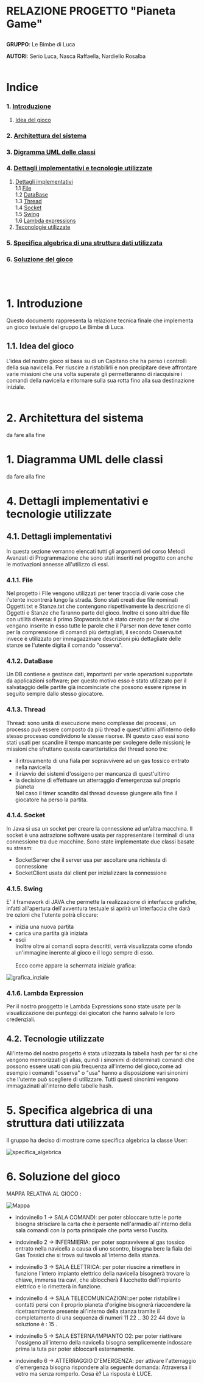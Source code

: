 <br>

# **RELAZIONE PROGETTO "Pianeta Game"**<p>
**GRUPPO**: Le Bimbe di Luca
<br>

**AUTORI**: Serio Luca, Nasca Raffaella, Nardiello Rosalba
<br><br>

# Indice

### 1. [Introduzione](#1)
1. [Idea del gioco](#1.1)  
### 2. [Architettura del sistema](#2)
### 3. [Digramma UML delle classi](#3)
### 4. [Dettagli implementativi e tecnologie utilizzate](#4)
1. [Dettagli implementativi](#4.1)<br>
1.1 [File](#4.1.1)<br>
1.2 [DataBase](#4.1.2)<br>
1.3 [Thread](#4.1.3)<br>
1.4 [Socket](#4.1.4)<br>
1.5 [Swing](#4.1.5)<br>
1.6 [Lambda expressions](#4.1.6)<br>
2. [Teconologie utilizzate](#4.1)<br>
### 5. [Specifica algebrica di una struttura dati utilizzata](#5)
### 6. [Soluzione del gioco](#6)
<br><br>

# <span id = "1">1. Introduzione</span>
Questo documento rappresenta la relazione tecnica finale che implementa un gioco testuale del gruppo Le Bimbe di Luca.

## <span id = "1.1">1.1. Idea del gioco</span>
L'idea del nostro gioco si basa su di un Capitano che ha perso i controlli della sua navicella.
 Per riuscire a ristabilirli e non precipitare deve affrontare varie missioni che una volta superate gli permetteranno di riacquisire i comandi della navicella e ritornare sulla sua rotta fino alla sua destinazione iniziale.
<br><br>

# <span id = "2">2. Architettura del sistema</span>
da fare alla fine
# <span id = "3">1. Diagramma UML delle classi</span>
da fare alla fine

# <span id = "4">4. Dettagli implementativi e tecnologie utilizzate</span>
## <span id = "4.1">4.1. Dettagli implementativi</span>

In questa sezione verranno elencati tutti gli argomenti del corso Metodi Avanzati di Programmazione che sono stati inseriti nel progetto con anche le motivazioni annesse all'utilizzo di essi.

### <span id = "4.1.1">4.1.1. File</span>
Nel progetto i FIle vengono utilizzati per tener traccia di varie cose che l'utente incontrerà lungo la strada. 
Sono stati creati due file nominati Oggetti.txt e Stanze.txt che contengono rispettivamente la descrizione di Oggetti e Stanze che faranno parte del gioco.
Inoltre ci sono altri due file con utilità diversa: il primo Stopwords.txt è stato creato per far si che vengano inserite in esso tutte le parole che il Parser non deve tener conto per la comprensione di comandi più dettagliati, il secondo Osserva.txt invece  è utilizzato per immagazzinare descrizioni più dettagliate delle stanze se l'utente digita il comando "osserva".

### <span id = "4.1.2">4.1.2. DataBase</span>
Un DB contiene e gestisce dati, importanti per varie operazioni supportate da applicazioni software; per questo motivo esso è stato utilizzato per il salvataggio delle partite già incominciate che possono essere riprese in seguito sempre dallo stesso giocatore.

### <span id = "4.1.3">4.1.3. Thread</span>
Thread: sono unità di esecuzione meno complesse dei processi, un processo può essere composto da più thread e quest'ultimi all’interno dello stesso processo condividono
le stesse risorse.
IN questo caso essi sono stati usati per scandire il tempo mancante per svolegere delle missioni; le missioni che sfruttano questa carartteristica dei thread sono tre: 
- il ritrovamento di una fiala per sopravvivere ad un gas tossico entrato nella navicella
- il riavvio dei sistemi d'ossigeno per mancanza di quest'ultimo
- la decisione di effettuare un atterraggio d'emergenzaa sul proprio pianeta <br>
Nel caso il timer scandito dal thread dovesse giungere alla fine il giocatore ha perso la partita.

### <span id = "4.1.4">4.1.4. Socket</span>
 In Java si usa un socket per creare la connessione ad un’altra macchina. Il socket è una astrazione software usata per rappresentare i terminali di una connessione tra due macchine. Sono state implementate due classi basate su stream:
- SocketServer che il server usa per ascoltare una richiesta di connessione 
- SocketClient usata dal client per inizializzare la connessione 

### <span id = "4.1.5">4.1.5. Swing</span>
E’ il framework di JAVA che permette la realizzazione di interfacce grafiche, infatti all'apertura dell'avventura testuale si aprirà un'interfaccia che darà tre ozioni che l'utente potrà cliccare: 
- inizia una nuova partita
- carica una partita già iniziata
- esci <br> 
Inoltre oltre ai comandi sopra descritti, verrà visualizzata come sfondo un'immagine inerente al gioco e il logo sempre di esso. <br> <br>
Ecco come appare la schermata iniziale grafica: 

![grafica_inziale](immagini_MAP/grafica_iniziale.PNG) 

### <span id = "4.1.6">4.1.6. Lambda Expression</span>
Per il nostro proggetto le Lambda Expressions sono state usate per la visualizzazione dei punteggi dei giocatori che hanno salvato le loro credenziali. 

## <span id = "4.2">4.2. Tecnologie utilizzate</span>
All'interno del nostro progetto è stata utilazzata la tabella hash per far si che vengono memorizzati gli alias, quindi i sinonimi di determinati comandi che possono essere usati con più frequenza all'interno del gioco,come ad esempio i comandi "osserva" o "usa" hanno a disposizione vari sinonimi che l'utente può scegliere di utilizzare. Tutti questi sinonimi vengono immagazinati all'interno delle tabelle hash.

# <span id = "5">5. Specifica algebrica di una struttura dati utilizzata</span>
Il gruppo ha deciso di mostrare come specifica algebrica la classe User: 

![specifica_algebrica](immagini_MAP/specifica_algebrica.PNG)


# <span id = "6">6. Soluzione del gioco</span>

MAPPA RELATIVA AL GIOCO : 

![Mappa](immagini_MAP/Mappa.jpg)

- indovinello 1 -> SALA COMANDI: per poter sbloccare tutte le porte bisogna strisciare la carta che è persente nell'armadio all'interno della sala comandi con la porta principale che porta verso l'uscita.

- indovinello 2 -> INFERMIERIA: per poter sopravvivere al gas tossico entrato nella  navicella a causa di uno scontro, bisogna bere la fiala dei Gas Tossici che si trova sul tavolo all'interno della stanza.

- indovinello 3 -> SALA ELETTRICA: per poter riuscire a rimettere in funzione l'intero impianto elettrico della navicella bisognerà trovare la chiave, immersa tra cavi, che sbloccherà il lucchetto dell'impianto elettrico e lo rimetterà in funzione.

- indovinello 4 -> SALA TELECOMUNICAZIONI:per poter ristabilire i contatti persi con il proprio pianeta d'origine bisognerà riaccendere la ricetrasmittente presente all'interno della stanza tramite il completamento di una sequenza di numeri 11 22 .. 30 22 44 dove la soluzione è : 15 .

- indovinello 5 -> SALA ESTERNA/IMPIANTO O2: per poter riattivare l'ossigeno all'interno della navicella bisogna semplicemente indossare prima la tuta per poter sbloccarli esternamente.

- indovinello 6 -> ATTERRAGGIO D'EMERGENZA: per attivare l'atterraggio d'emergenza bisogna rispondere alla seguente domanda: Attraversa il vetro ma senza romperlo. Cosa è? La risposta è LUCE.